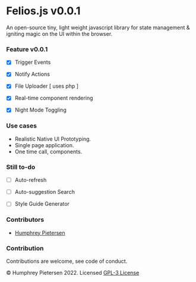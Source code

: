 


# Felios.js v0.0.1

An open-source tiny, light weight javascript library for state management & igniting magic on the UI within the browser.


### Feature v0.0.1

- [x] Trigger Events
- [x] Notify Actions
- [x] File Uploader [ uses php ]
- [x] Real-time component rendering
- [x] Night Mode Toggling



### Use cases

- Realistic Native UI Prototyping.
- Single page application.
- One time call, components.




### Still to-do

- [ ] Auto-refresh
- [ ] Auto-suggestion Search
- [ ] Style Guide Generator




### Contributors

- [ Humphrey Pietersen ](https://humphreypietersen.com/)


### Contribution

Contributions are welcome, see code of conduct.


&copy; Humphrey Pietersen 2022. Licensed [GPL-3 License](#)



